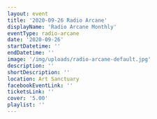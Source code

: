 ```yaml
---
layout: event
title: '2020-09-26 Radio Arcane'
displayName: 'Radio Arcane Monthly'
eventType: radio-arcane
date: '2020-09-26'
startDatetime: ''
endDatetime: ''
image: '/img/uploads/radio-arcane-default.jpg'
description: ''
shortDescription: ''
location: Art Sanctuary
facebookEventLink: ''
ticketsLink: ''
cover: '5.00'
playlist: ''
---
```


